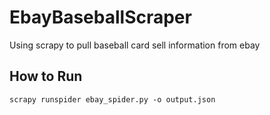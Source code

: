 # EbayBaseballScraper
Using scrapy to pull baseball card sell information from ebay

## How to Run
```shell
scrapy runspider ebay_spider.py -o output.json
```
